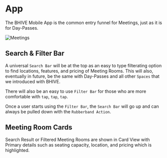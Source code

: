 # App

The BHIVE Mobile App is the common entry funnel for Meetings, just as it is for Day-Passes.

![Meetings](/images/meetings/app/app-home.png)

## Search & Filter Bar

A universal `Search Bar` will be at the top as an easy to type filterating option to find locations, features, and pricing of Meeting Rooms. This will also, eventually in future, be the same with Day-Passes and all other `Spaces` that we introduced with BHIVE.

There will also be an easy to use `Filter Bar` for those who are more comfortable with `tap`, `tap`, `tap`.

Once a user starts using the `Filter Bar`, the `Search Bar` will go up and can always be pulled down with the `Rubberband Action`.

## Meeting Room Cards

Search Result or Filtered Meeting Rooms are shown in Card View with Primary details such as seating capacity, location, and pricing which is highlighted.